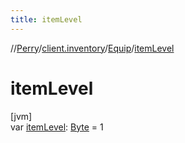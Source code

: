 ```yaml
---
title: itemLevel
---
```

//[Perry](../../../index.html)/[client.inventory](../index.html)/[Equip](index.html)/[itemLevel](item-level.html)



# itemLevel



[jvm]\
var [itemLevel](item-level.html): [Byte](https://kotlinlang.org/api/latest/jvm/stdlib/kotlin/-byte/index.html) = 1




